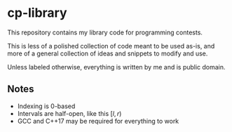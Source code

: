# cp-library
This repository contains my library code for programming contests.

This is less of a polished collection of code meant to be used as-is, and more of a general collection of ideas and snippets to modify and use.

Unless labeled otherwise, everything is written by me and is public domain.

## Notes

- Indexing is 0-based
- Intervals are half-open, like this $[l, r)$
- GCC and C++17 may be required for everything to work

